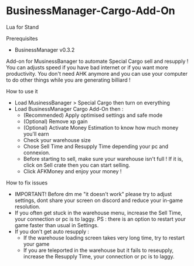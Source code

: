 # BusinessManager-Cargo-Add-On
Lua for Stand

Prerequisites 
- BusinessManager v0.3.2

Add-on for MusinessBanager to automate Special Cargo sell and resupply !
You can adjusts speed if you have bad internet or if you want more productivity. You don't need AHK anymore and you can use your computer to do other things while you are generating billiard !

How to use it
- Load MusinessBanager > Special Cargo then turn on everything
- Load BusinessManager Cargo Add-On then :
  - (Recommended) Apply optimised settings and safe mode
  - (Optional) Remove xp gain
  - (Optional) Activate Money Estimation to know how much money you'll earn 
  - Check your warehouse size
  - Chose Sell Time and Resupply Time depending your pc and connexion.
  - Before starting to sell, make sure your warehouse isn't full ! If it is, click on Sell crate then you can start selling.
  - Click AFKMoney and enjoy your money !

How to fix issues
- IMPORTANT! Before dm me "it doesn't work" please try to adjust settings, dont share your screen on discord and reduce your in-game resolution.
- If you often get stuck in the warehouse menu, increase the Sell Time, your connection or pc is to laggy.
PS : there is an option to restart your game faster than usual in Settings.
- If you don't get auto resupply :
  - If the warehouse loading screen takes very long time, try to restart your game
  - If you are teleported in the warehouse but it fails to reseupply, increase the Resupply Time, your connection or pc is to laggy.
